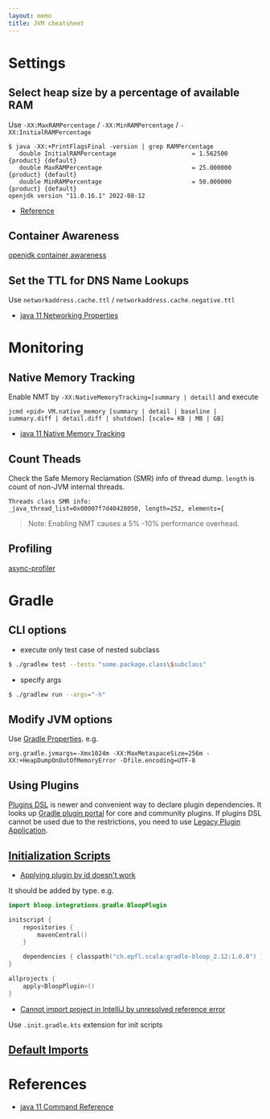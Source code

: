 ```yaml
---
layout: memo
title: JVM cheatsheet
---
```


# Settings
## Select heap size by a percentage of available RAM
Use `-XX:MaxRAMPercentage` / `-XX:MinRAMPercentage` / `-XX:InitialRAMPercentage`

```
$ java -XX:+PrintFlagsFinal -version | grep RAMPercentage
   double InitialRAMPercentage                     = 1.562500                                  {product} {default}
   double MaxRAMPercentage                         = 25.000000                                 {product} {default}
   double MinRAMPercentage                         = 50.000000                                 {product} {default}
openjdk version "11.0.16.1" 2022-08-12
```

- [Reference](https://bugs.openjdk.org/browse/JDK-8186248)

## Container Awareness
[openjdk container awareness](https://developers.redhat.com/articles/2022/04/19/java-17-whats-new-openjdks-container-awareness#)

## Set the TTL for DNS Name Lookups
Use `networkaddress.cache.ttl` / `networkaddress.cache.negative.ttl`

- [java 11 Networking Properties](https://docs.oracle.com/en/java/javase/11/docs/api/java.base/java/net/doc-files/net-properties.html)

# Monitoring
## Native Memory Tracking
Enable NMT by `-XX:NativeMemoryTracking=[summary | detail]` and execute

```
jcmd <pid> VM.native_memory [summary | detail | baseline | summary.diff | detail.diff | shutdown] [scale= KB | MB | GB]
```

- [java 11 Native Memory Tracking](https://docs.oracle.com/en/java/javase/11/vm/native-memory-tracking.html#GUID-710CAEA1-7C6D-4D80-AB0C-B0958E329407)

## Count Theads
Check the Safe Memory Reclamation (SMR) info of thread dump. `length` is count of non-JVM internal threads.

```
Threads class SMR info:
_java_thread_list=0x00007f7d40428050, length=252, elements={
```

> Note: Enabling NMT causes a 5% -10% performance overhead.

## Profiling
[async-profiler](https://github.com/async-profiler/async-profiler)

# Gradle
## CLI options
- execute only test case of nested subclass
```sh
$ ./gradlew test --tests "some.package.class\$subclass"
```

- specify args
```sh
$ ./gradlew run --args="-h"
```

## Modify JVM options
Use [Gradle Properties](https://docs.gradle.org/current/userguide/build_environment.html). e.g.

```
org.gradle.jvmargs=-Xmx1024m -XX:MaxMetaspaceSize=256m -XX:+HeapDumpOnOutOfMemoryError -Dfile.encoding=UTF-8
```

## Using Plugins
[Plugins DSL](https://docs.gradle.org/current/userguide/plugins.html#sec:plugins_block) is newer and convenient way to
declare plugin dependencies. It looks up [Gradle plugin portal](https://plugins.gradle.org/) for core and community plugins.
If plugins DSL cannot be used due to the restrictions, you need to use [Legacy Plugin Application](https://docs.gradle.org/current/userguide/plugins.html#sec:old_plugin_application).

## [Initialization Scripts](https://docs.gradle.org/current/userguide/init_scripts.html)
- [Applying plugin by id doesn't work](https://github.com/gradle/gradle/issues/1322)

It should be added by type. e.g.
```kotlin
import bloop.integrations.gradle.BloopPlugin

initscript {
    repositories {
        mavenCentral()
    }

    dependencies { classpath("ch.epfl.scala:gradle-bloop_2.12:1.6.0") }
}

allprojects {
    apply<BloopPlugin>()
}
```

- [Cannot import project in IntelliJ by unresolved reference error](https://github.com/gradle/gradle/issues/15946)

Use `.init.gradle.kts` extension for init scripts

## [Default Imports](https://docs.gradle.org/current/userguide/writing_build_scripts.html#script-default-imports)

# References
- [java 11 Command Reference](https://docs.oracle.com/en/java/javase/11/tools/java.html#GUID-3B1CE181-CD30-4178-9602-230B800D4FAE)
